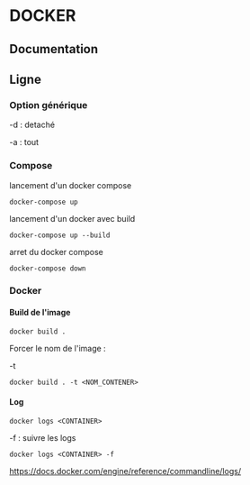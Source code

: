 # DOCKER

## Documentation

## Ligne

### Option générique

-d : detaché

-a : tout

### Compose

lancement d'un docker compose

```
docker-compose up
```
lancement d'un docker avec build

```
docker-compose up --build
```

arret du docker compose

```
docker-compose down
```

### Docker

#### Build de l'image

```
docker build .
```

Forcer le nom de l'image :

-t

```
docker build . -t <NOM_CONTENER>
```

#### Log


```
docker logs <CONTAINER>
```
-f : suivre les logs

```
docker logs <CONTAINER> -f
```

https://docs.docker.com/engine/reference/commandline/logs/
